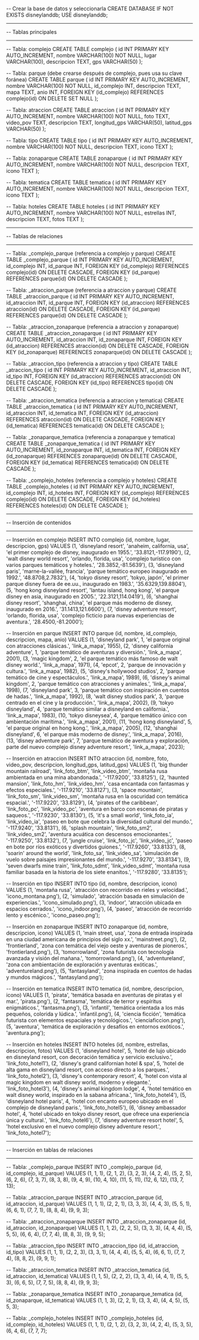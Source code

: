 -- Crear la base de datos y seleccionarla
CREATE DATABASE IF NOT EXISTS disneylanddb;
USE disneylanddb;

-- -------------------------------------------------
-- Tablas principales
-- -------------------------------------------------

-- Tabla: complejo
CREATE TABLE complejo (
    id INT PRIMARY KEY AUTO_INCREMENT,
    nombre VARCHAR(100) NOT NULL,
    lugar VARCHAR(100),
    descripcion TEXT,
    gps VARCHAR(50)
);

-- Tabla: parque (debe crearse después de complejo, pues usa su clave foránea)
CREATE TABLE parque (
    id INT PRIMARY KEY AUTO_INCREMENT,
    nombre VARCHAR(100) NOT NULL,
    id_complejo INT,
    descripcion TEXT,
    mapa TEXT,
    anio INT,
    FOREIGN KEY (id_complejo) REFERENCES complejo(id) ON DELETE SET NULL
);

-- Tabla: atraccion
CREATE TABLE atraccion (
    id INT PRIMARY KEY AUTO_INCREMENT,
    nombre VARCHAR(100) NOT NULL,
    foto TEXT,
    video_pov TEXT,
    descripcion TEXT,
    longitud_gps VARCHAR(50),
    latitud_gps VARCHAR(50)
);

-- Tabla: tipo
CREATE TABLE tipo (
    id INT PRIMARY KEY AUTO_INCREMENT,
    nombre VARCHAR(100) NOT NULL,
    descripcion TEXT,
    icono TEXT
);

-- Tabla: zonaparque
CREATE TABLE zonaparque (
    id INT PRIMARY KEY AUTO_INCREMENT,
    nombre VARCHAR(100) NOT NULL,
    descripcion TEXT,
    icono TEXT
);

-- Tabla: tematica
CREATE TABLE tematica (
    id INT PRIMARY KEY AUTO_INCREMENT,
    nombre VARCHAR(100) NOT NULL,
    descripcion TEXT,
    icono TEXT
);

-- Tabla: hoteles
CREATE TABLE hoteles (
    id INT PRIMARY KEY AUTO_INCREMENT,
    nombre VARCHAR(100) NOT NULL,
    estrellas INT,
    descripcion TEXT,
    fotos TEXT
);

-- -------------------------------------------------
-- Tablas de relaciones
-- -------------------------------------------------

-- Tabla: _complejo_parque (referencia a complejo y parque)
CREATE TABLE _complejo_parque (
    id INT PRIMARY KEY AUTO_INCREMENT,
    id_complejo INT,
    id_parque INT,
    FOREIGN KEY (id_complejo) REFERENCES complejo(id) ON DELETE CASCADE,
    FOREIGN KEY (id_parque) REFERENCES parque(id) ON DELETE CASCADE
);

-- Tabla: _atraccion_parque (referencia a atraccion y parque)
CREATE TABLE _atraccion_parque (
    id INT PRIMARY KEY AUTO_INCREMENT,
    id_atraccion INT,
    id_parque INT,
    FOREIGN KEY (id_atraccion) REFERENCES atraccion(id) ON DELETE CASCADE,
    FOREIGN KEY (id_parque) REFERENCES parque(id) ON DELETE CASCADE
);

-- Tabla: _atraccion_zonaparque (referencia a atraccion y zonaparque)
CREATE TABLE _atraccion_zonaparque (
    id INT PRIMARY KEY AUTO_INCREMENT,
    id_atraccion INT,
    id_zonaparque INT,
    FOREIGN KEY (id_atraccion) REFERENCES atraccion(id) ON DELETE CASCADE,
    FOREIGN KEY (id_zonaparque) REFERENCES zonaparque(id) ON DELETE CASCADE
);

-- Tabla: _atraccion_tipo (referencia a atraccion y tipo)
CREATE TABLE _atraccion_tipo (
    id INT PRIMARY KEY AUTO_INCREMENT,
    id_atraccion INT,
    id_tipo INT,
    FOREIGN KEY (id_atraccion) REFERENCES atraccion(id) ON DELETE CASCADE,
    FOREIGN KEY (id_tipo) REFERENCES tipo(id) ON DELETE CASCADE
);

-- Tabla: _atraccion_tematica (referencia a atraccion y tematica)
CREATE TABLE _atraccion_tematica (
    id INT PRIMARY KEY AUTO_INCREMENT,
    id_atraccion INT,
    id_tematica INT,
    FOREIGN KEY (id_atraccion) REFERENCES atraccion(id) ON DELETE CASCADE,
    FOREIGN KEY (id_tematica) REFERENCES tematica(id) ON DELETE CASCADE
);

-- Tabla: _zonaparque_tematica (referencia a zonaparque y tematica)
CREATE TABLE _zonaparque_tematica (
    id INT PRIMARY KEY AUTO_INCREMENT,
    id_zonaparque INT,
    id_tematica INT,
    FOREIGN KEY (id_zonaparque) REFERENCES zonaparque(id) ON DELETE CASCADE,
    FOREIGN KEY (id_tematica) REFERENCES tematica(id) ON DELETE CASCADE
);

-- Tabla: _complejo_hoteles (referencia a complejo y hoteles)
CREATE TABLE _complejo_hoteles (
    id INT PRIMARY KEY AUTO_INCREMENT,
    id_complejo INT,
    id_hoteles INT,
    FOREIGN KEY (id_complejo) REFERENCES complejo(id) ON DELETE CASCADE,
    FOREIGN KEY (id_hoteles) REFERENCES hoteles(id) ON DELETE CASCADE
);

-- -------------------------------------------------
-- Inserción de contenidos
-- -------------------------------------------------

-- Inserción en complejo
INSERT INTO complejo (id, nombre, lugar, descripcion, gps) VALUES
(1, 'disneyland resort', 'anaheim, california, usa', 'el primer complejo de disney, inaugurado en 1955.', '33.8121,-117.9190'),
(2, 'walt disney world resort', 'orlando, florida, usa', 'complejo turístico con varios parques temáticos y hoteles.', '28.3852,-81.5639'),
(3, 'disneyland paris', 'marne-la-vallée, francia', 'parque temático europeo inaugurado en 1992.', '48.8708,2.7832'),
(4, 'tokyo disney resort', 'tokyo, japón', 'el primer parque disney fuera de ee.uu., inaugurado en 1983.', '35.6329,139.8804'),
(5, 'hong kong disneyland resort', 'lantau island, hong kong', 'el parque disney en asia, inaugurado en 2005.', '22.3121,114.0419'),
(6, 'shanghai disney resort', 'shanghai, china', 'el parque más moderno de disney, inaugurado en 2016.', '31.1413,121.6600'),
(7, 'disney adventure resort', 'orlando, florida, usa', 'complejo ficticio para nuevas experiencias de aventura.', '28.4500,-81.2000');

-- Inserción en parque
INSERT INTO parque (id, nombre, id_complejo, descripcion, mapa, anio) VALUES
(1, 'disneyland park', 1, 'el parque original con atracciones clásicas.', 'link_a_mapa', 1955),
(2, 'disney california adventure', 1, 'parque temático de aventuras y diversión.', 'link_a_mapa', 2001),
(3, 'magic kingdom', 2, 'el parque temático más famoso de walt disney world.', 'link_a_mapa', 1971),
(4, 'epcot', 2, 'parque de innovación y cultura.', 'link_a_mapa', 1982),
(5, 'disney\'s hollywood studios', 2, 'parque temático de cine y espectáculos.', 'link_a_mapa', 1989),
(6, 'disney\'s animal kingdom', 2, 'parque temático con atracciones y animales.', 'link_a_mapa', 1998),
(7, 'disneyland park', 3, 'parque temático con inspiración en cuentos de hadas.', 'link_a_mapa', 1992),
(8, 'walt disney studios park', 3, 'parque centrado en el cine y la producción.', 'link_a_mapa', 2002),
(9, 'tokyo disneyland', 4, 'parque temático similar a disneyland en california.', 'link_a_mapa', 1983),
(10, 'tokyo disneysea', 4, 'parque temático único con ambientación marítima.', 'link_a_mapa', 2001),
(11, 'hong kong disneyland', 5, 'el parque original en hong kong.', 'link_a_mapa', 2005),
(12, 'shanghai disneyland', 6, 'el parque más moderno de disney.', 'link_a_mapa', 2016),
(13, 'disney adventure park', 7, 'parque temático de aventura y exploración, parte del nuevo complejo disney adventure resort.', 'link_a_mapa', 2023);

-- Inserción en atraccion
INSERT INTO atraccion (id, nombre, foto, video_pov, descripcion, longitud_gps, latitud_gps) VALUES
(1, 'big thunder mountain railroad', 'link_foto_btm', 'link_video_btm', 'montaña rusa ambientada en una mina abandonada.', '-117.9200', '33.8125'),
(2, 'haunted mansion', 'link_foto_hm', 'link_video_hm', 'casa encantada con fantasmas y efectos especiales.', '-117.9210', '33.8127'),
(3, 'space mountain', 'link_foto_sm', 'link_video_sm', 'montaña rusa en la oscuridad con temática espacial.', '-117.9220', '33.8129'),
(4, 'pirates of the caribbean', 'link_foto_pc', 'link_video_pc', 'aventura en barco con escenas de piratas y saqueos.', '-117.9230', '33.8130'),
(5, 'it\'s a small world', 'link_foto_ia', 'link_video_ia', 'paseo en bote que celebra la diversidad cultural del mundo.', '-117.9240', '33.8131'),
(6, 'splash mountain', 'link_foto_sm2', 'link_video_sm2', 'aventura acuática con descensos emocionantes.', '-117.9250', '33.8132'),
(7, 'jungle cruise', 'link_foto_jc', 'link_video_jc', 'paseo en bote por ríos exóticos y divertidos guiones.', '-117.9260', '33.8133'),
(8, 'soarin\' around the world', 'link_foto_sa', 'link_video_sa', 'simulación de vuelo sobre paisajes impresionantes del mundo.', '-117.9270', '33.8134'),
(9, 'seven dwarfs mine train', 'link_foto_sdmt', 'link_video_sdmt', 'montaña rusa familiar basada en la historia de los siete enanitos.', '-117.9280', '33.8135');

-- Inserción en tipo
INSERT INTO tipo (id, nombre, descripcion, icono) VALUES
(1, 'montaña rusa', 'atracción con recorrido en rieles y velocidad.', 'icono_montana.png'),
(2, 'simulado', 'atracción basada en simulación de experiencias.', 'icono_simulado.png'),
(3, 'indoor', 'atracción ubicada en espacios cerrados.', 'icono_indoor.png'),
(4, 'paseo', 'atracción de recorrido lento y escénico.', 'icono_paseo.png');

-- Inserción en zonaparque
INSERT INTO zonaparque (id, nombre, descripcion, icono) VALUES
(1, 'main street, usa', 'zona de entrada inspirada en una ciudad americana de principios del siglo xx.', 'mainstreet.png'),
(2, 'frontierland', 'zona con temática del viejo oeste y aventuras de pioneros.', 'frontierland.png'),
(3, 'tomorrowland', 'zona futurista con tecnología avanzada y visión del mañana.', 'tomorrowland.png'),
(4, 'adventureland', 'zona con ambientación de exploración y aventuras exóticas.', 'adventureland.png'),
(5, 'fantasyland', 'zona inspirada en cuentos de hadas y mundos mágicos.', 'fantasyland.png');

-- Inserción en tematica
INSERT INTO tematica (id, nombre, descripcion, icono) VALUES
(1, 'pirata', 'temática basada en aventuras de piratas y el mar.', 'pirata.png'),
(2, 'fantasma', 'temática de terror y espíritus enigmáticos.', 'fantasma.png'),
(3, 'infantil', 'temática orientada a los más pequeños, colorida y lúdica.', 'infantil.png'),
(4, 'ciencia ficción', 'temática futurista con elementos espaciales y tecnológicos.', 'cienciaficcion.png'),
(5, 'aventura', 'temática de exploración y desafíos en entornos exóticos.', 'aventura.png');

-- Inserción en hoteles
INSERT INTO hoteles (id, nombre, estrellas, descripcion, fotos) VALUES
(1, 'disneyland hotel', 5, 'hotel de lujo ubicado en disneyland resort, con decoración temática y servicio exclusivo.', 'link_foto_hotel1'),
(2, 'disney\'s grand californian hotel & spa', 5, 'hotel de alta gama en disneyland resort, con acceso directo a los parques.', 'link_foto_hotel2'),
(3, 'disney\'s contemporary resort', 4, 'hotel con vista al magic kingdom en walt disney world, moderno y elegante.', 'link_foto_hotel3'),
(4, 'disney\'s animal kingdom lodge', 4, 'hotel temático en walt disney world, inspirado en la sabana africana.', 'link_foto_hotel4'),
(5, 'disneyland hotel paris', 4, 'hotel con encanto europeo ubicado en el complejo de disneyland paris.', 'link_foto_hotel5'),
(6, 'disney ambassador hotel', 4, 'hotel ubicado en tokyo disney resort, que ofrece una experiencia única y cultural.', 'link_foto_hotel6'),
(7, 'disney adventure resort hotel', 5, 'hotel exclusivo en el nuevo complejo disney adventure resort.', 'link_foto_hotel7');

-- -------------------------------------------------
-- Inserción en tablas de relaciones
-- -------------------------------------------------

-- Tabla: _complejo_parque
INSERT INTO _complejo_parque (id, id_complejo, id_parque) VALUES
(1, 1, 1),
(2, 1, 2),
(3, 2, 3),
(4, 2, 4),
(5, 2, 5),
(6, 2, 6),
(7, 3, 7),
(8, 3, 8),
(9, 4, 9),
(10, 4, 10),
(11, 5, 11),
(12, 6, 12),
(13, 7, 13);

-- Tabla: _atraccion_parque
INSERT INTO _atraccion_parque (id, id_atraccion, id_parque) VALUES
(1, 1, 1),
(2, 2, 1),
(3, 3, 3),
(4, 4, 3),
(5, 5, 1),
(6, 6, 1),
(7, 7, 1),
(8, 8, 4),
(9, 9, 3);

-- Tabla: _atraccion_zonaparque
INSERT INTO _atraccion_zonaparque (id, id_atraccion, id_zonaparque) VALUES
(1, 1, 2),
(2, 2, 5),
(3, 3, 3),
(4, 4, 4),
(5, 5, 5),
(6, 6, 4),
(7, 7, 4),
(8, 8, 3),
(9, 9, 5);

-- Tabla: _atraccion_tipo
INSERT INTO _atraccion_tipo (id, id_atraccion, id_tipo) VALUES
(1, 1, 1),
(2, 2, 3),
(3, 3, 1),
(4, 4, 4),
(5, 5, 4),
(6, 6, 1),
(7, 7, 4),
(8, 8, 2),
(9, 9, 1);

-- Tabla: _atraccion_tematica
INSERT INTO _atraccion_tematica (id, id_atraccion, id_tematica) VALUES
(1, 1, 5),
(2, 2, 2),
(3, 3, 4),
(4, 4, 1),
(5, 5, 3),
(6, 6, 5),
(7, 7, 5),
(8, 8, 4),
(9, 9, 3);

-- Tabla: _zonaparque_tematica
INSERT INTO _zonaparque_tematica (id, id_zonaparque, id_tematica) VALUES
(1, 1, 3),
(2, 2, 1),
(3, 3, 4),
(4, 4, 5),
(5, 5, 3);

-- Tabla: _complejo_hoteles
INSERT INTO _complejo_hoteles (id, id_complejo, id_hoteles) VALUES
(1, 1, 1),
(2, 1, 2),
(3, 2, 3),
(4, 2, 4),
(5, 3, 5),
(6, 4, 6),
(7, 7, 7);